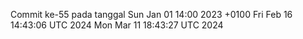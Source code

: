 Commit ke-55 pada tanggal Sun Jan 01 14:00 2023 +0100
Fri Feb 16 14:43:06 UTC 2024
Mon Mar 11 18:43:27 UTC 2024
